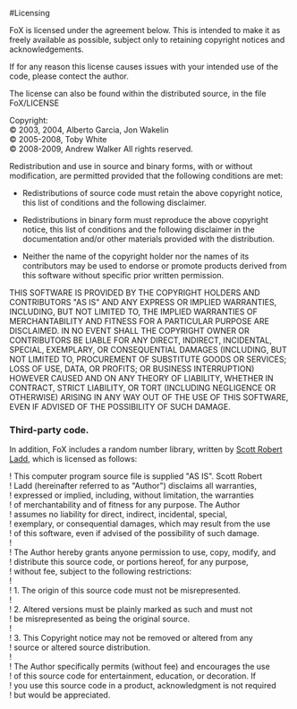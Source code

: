 #Licensing


FoX is licensed under the agreement below. This is intended to make it as freely available as possible, subject only to retaining copyright notices and acknowledgements.

If for any reason this license causes issues with your intended use of the code, please contect the author.

The license can also be found within the distributed source, in the file FoX/LICENSE

Copyright:  
&copy; 2003, 2004, Alberto Garcia, Jon Wakelin   
&copy; 2005-2008, Toby White  
&copy; 2008-2009, Andrew Walker
All rights reserved.

Redistribution and use in source and binary forms, with or without 
modification, are permitted provided that the following conditions are
met:
        
* Redistributions of source code must retain the above copyright notice, 
this list of conditions and the following disclaimer.
        
* Redistributions in binary form must reproduce the above copyright
notice, this list of conditions and the following disclaimer in the
documentation and/or other materials provided with the distribution.
        
* Neither the name of the copyright holder nor the names of its
contributors may be used to endorse or promote products derived from
this software without specific prior written permission.


THIS SOFTWARE IS PROVIDED BY THE COPYRIGHT HOLDERS AND CONTRIBUTORS
"AS IS" AND ANY EXPRESS OR IMPLIED WARRANTIES, INCLUDING, BUT NOT 
LIMITED TO, THE IMPLIED WARRANTIES OF MERCHANTABILITY AND FITNESS FOR
A PARTICULAR PURPOSE ARE DISCLAIMED.  IN NO EVENT SHALL THE COPYRIGHT
OWNER OR CONTRIBUTORS BE LIABLE FOR ANY DIRECT, INDIRECT, INCIDENTAL,
SPECIAL, EXEMPLARY, OR CONSEQUENTIAL DAMAGES (INCLUDING, BUT NOT 
LIMITED TO, PROCUREMENT OF SUBSTITUTE GOODS OR SERVICES; LOSS OF USE, 
DATA, OR PROFITS; OR BUSINESS INTERRUPTION) HOWEVER CAUSED AND ON ANY
THEORY OF LIABILITY, WHETHER IN CONTRACT, STRICT LIABILITY, OR TORT 
(INCLUDING NEGLIGENCE OR OTHERWISE) ARISING IN ANY WAY OUT OF THE USE 
OF THIS SOFTWARE, EVEN IF ADVISED OF THE POSSIBILITY OF SUCH DAMAGE.

### Third-party code.

In addition, FoX includes a random number library, written by [Scott Robert Ladd](http://www.coyotegulch.com), which is licensed as follows:
 
!  This computer program source file is supplied "AS IS". Scott Robert  
!  Ladd (hereinafter referred to as "Author") disclaims all warranties,  
!  expressed or implied, including, without limitation, the warranties  
!  of merchantability and of fitness for any purpose. The Author  
!  assumes no liability for direct, indirect, incidental, special,  
!  exemplary, or consequential damages, which may result from the use   
!  of this software, even if advised of the possibility of such damage.   
!    
!  The Author hereby grants anyone permission to use, copy, modify, and  
!  distribute this source code, or portions hereof, for any purpose,  
!  without fee, subject to the following restrictions:  
!    
!      1. The origin of this source code must not be misrepresented.  
!    
!      2. Altered versions must be plainly marked as such and must not  
!         be misrepresented as being the original source.   
!    
!      3. This Copyright notice may not be removed or altered from any  
!         source or altered source distribution.  
!    
!  The Author specifically permits (without fee) and encourages the use   
!  of this source code for entertainment, education, or decoration. If  
!  you use this source code in a product, acknowledgment is not required  
!  but would be appreciated.  
